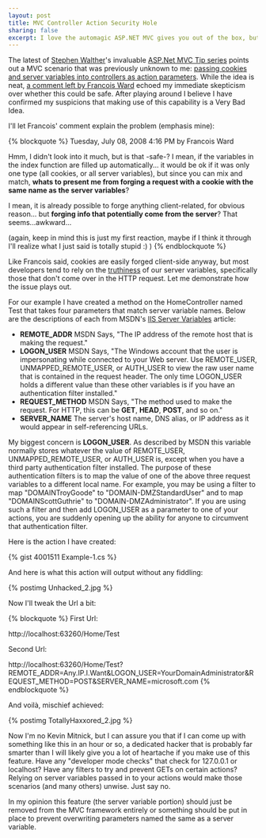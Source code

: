 ```yaml
--- 
layout: post
title: MVC Controller Action Security Hole
sharing: false
excerpt: I love the automagic ASP.NET MVC gives you out of the box, but it looks like some of that magic comes at a steep price for your application's security.
---
```


The latest of [Stephen Walther](http://weblogs.asp.net/stephenwalther/)'s invaluable [ASP.Net MVC Tip series](http://weblogs.asp.net/stephenwalther/archive/tags/Tips/default.aspx) points out a MVC scenario that was previously unknown to me: [passing cookies and server variables into controllers as action parameters](http://weblogs.asp.net/stephenwalther/archive/2008/07/08/asp-net-mvc-tip-15-pass-browser-cookies-and-server-variables-as-action-parameters.aspx). While the idea is neat, [a comment left by Francois Ward](http://weblogs.asp.net/stephenwalther/archive/2008/07/08/asp-net-mvc-tip-15-pass-browser-cookies-and-server-variables-as-action-parameters.aspx#6377484) echoed my immediate skepticism over whether this could be safe. After playing around I believe I have confirmed my suspicions that making use of this capability is a Very Bad Idea.

I'll let Francois' comment explain the problem (emphasis mine):

{% blockquote %}
Tuesday, July 08, 2008 4:16 PM by Francois Ward

Hmm, I didn't look into it much, but is that -safe-? I mean, if the variables in the index function are filled up automatically... it would be ok if it was only one type (all cookies, or all server variables), but since you can mix and match, **whats to present me from forging a request with a cookie with the same name as the server variables**?

I mean, it is already possible to forge anything client-related, for obvious reason... but **forging info that potentially come from the server**? That seems...awkward...

(again, keep in mind this is just my first reaction, maybe if I think it through I'll realize what I just said is totally stupid :) )
{% endblockquote %}

Like Francois said, cookies are easily forged client-side anyway, but most developers tend to rely on the [truthiness](http://en.wikipedia.org/wiki/Truthiness) of our server variables, specifically those that don't come over in the HTTP request. Let me demonstrate how the issue plays out.

For our example I have created a method on the HomeController named Test that takes four parameters that match server variable names. Below are the descriptions of each from MSDN's [IIS Server Variables](http://msdn.microsoft.com/en-us/library/ms524602.aspx) article:

* **REMOTE_ADDR** MSDN Says, "The IP address of the remote host that is making the request."
* **LOGON_USER** MSDN Says, "The Windows account that the user is impersonating while connected to your Web server. Use REMOTE_USER, UNMAPPED_REMOTE_USER, or AUTH_USER to view the raw user name that is contained in the request header. The only time LOGON_USER holds a different value than these other variables is if you have an authentication filter installed."
* **REQUEST_METHOD** MSDN Says, "The method used to make the request. For HTTP, this can be **GET**, **HEAD**, **POST**, and so on."
* **SERVER_NAME** The server's host name, DNS alias, or IP address as it would appear in self-referencing URLs.

My biggest concern is **LOGON_USER**. As described by MSDN this variable normally stores whatever the value of REMOTE_USER, UNMAPPED_REMOTE_USER, or AUTH_USER is, except when you have a third party authentication filter installed. The purpose of these authentication filters is to map the value of one of the above three request variables to a different local name. For example, you may be using a filter to map "DOMAINTroyGoode" to "DOMAIN-DMZStandardUser" and to map "DOMAINScottGuthrie" to "DOMAIN-DMZAdministrator". If you are using such a filter and then add LOGON_USER as a parameter to one of your actions, you are suddenly opening up the ability for anyone to circumvent that authentication filter.

Here is the action I have created:

{% gist 4001511 Example-1.cs %}

And here is what this action will output without any fiddling:

{% postimg Unhacked_2.jpg %}

Now I'll tweak the Url a bit:

{% blockquote %}
First Url:

http://localhost:63260/Home/Test

Second Url:

http://localhost:63260/Home/Test?REMOTE_ADDR=Any.IP.I.Want&LOGON_USER=YourDomainAdministrator&REQUEST_METHOD=POST&SERVER_NAME=microsoft.com
{% endblockquote %}

And voil&agrave;, mischief achieved:

{% postimg TotallyHaxxored_2.jpg %}

Now I'm no Kevin Mitnick, but I can assure you that if I can come up with something like this in an hour or so, a dedicated hacker that is probably far smarter than I will likely give you a lot of heartache if you make use of this feature. Have any "developer mode checks" that check for 127.0.0.1 or localhost? Have any filters to try and prevent GETs on certain actions? Relying on server variables passed in to your actions would make those scenarios (and many others) unwise. Just say no.

In my opinion this feature (the server variable portion) should just be removed from the MVC framework entirely or something should be put in place to prevent overwriting parameters named the same as a server variable. 